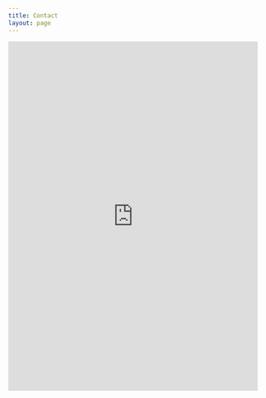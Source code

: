 ```yaml
---
title: Contact
layout: page
---
```

<div id="googleblock" class="google-embed" style="height:705px !important;"><iframe src="https://docs.google.com/spreadsheet/embeddedform?bc=transparent&amp;f=%2522Lucida%2BGrande%2522%252C%2522Lucida%2BSans%2BUnicode%2522%252Csans-serif&amp;hl=en&amp;htc=%2523999999&amp;key=0AvUXUVkEJA5ZdE5JaEFmbTVNRjV6R3VlMExYYUZrMXc&amp;lc=%2523ffffff&amp;pli=1&amp;tc=%2523ffffff&amp;ttl=0" width="100%" height="705" title="Contact Information Form" allowtransparency="true" frameborder="0" marginheight="0" marginwidth="0" id="900465893"></iframe></div>
